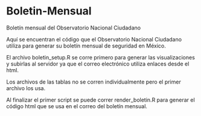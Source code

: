 # Boletin-Mensual
Boletín mensual del Observatorio Nacional Ciudadano

Aquí se encuentran el código que el Observatorio Nacional Ciudadano utiliza para generar su boletín mensual de seguridad en México.

El archivo boletin_setup.R se corre primero para generar las visualizaciones y subirlas al servidor ya que el correo electrónico utiliza enlaces desde el html.

Los archivos de las tablas no se corren individualmente pero el primer archivo los usa.

Al finalizar el primer script se puede correr render_boletin.R para generar el código html que se usa en el correo del boletín mensual.
